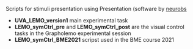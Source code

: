 Scripts for stimuli presentation using Presentation (software by [neurobs](https://www.neurobs.com/menu_presentation/menu_features/features_overview)

- **UVA_LEMO_version1** main experimental task
- **LEMO_symCtrl_pre** and **LEMO_symCtrl_post** are the visual control tasks in the Grapholemo experimental session
- **LEMO_symCtrl_BME2021** scripst used in the BME course 2021


